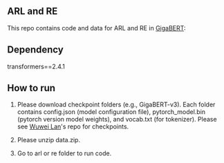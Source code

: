 ## ARL and RE
This repo contains code and data for ARL and RE in [GigaBERT](https://arxiv.org/pdf/2004.14519.pdf):

## Dependency
transformers==2.4.1

## How to run
1. Please download checkpoint folders (e.g., GigaBERT-v3). Each folder contains config.json (model configuration file), pytorch_model.bin (pytorch version model weights), and vocab.txt (for tokenizer). Please see [Wuwei Lan](https://github.com/lanwuwei/GigaBERT)'s repo for checkpoints.

2. Please unzip data.zip.

3. Go to arl or re folder to run code.
